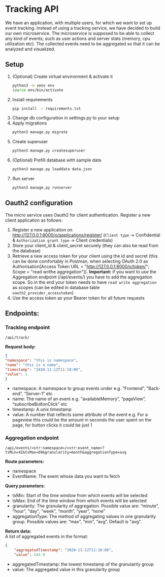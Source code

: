 # Tracking API
We have an application, with multiple users, for which we want to set up event tracking. Instead of using a tracking service, we have decided to build our own microservice. The microservice is supposed to be able to collect any kind of events; such as user actions and server stats (memory, cpu utilization etc). The collected events need to be aggregated so that it can be analyzed and visualized.

## Setup
1. (Optional) Create virtual environment & activate it
    ```bash 
    python3 -m venv env 
    source env/bin/activate
    ```
2. Install requirements
    ```bash 
    pip install -r requirements.txt 
    ```
3. Change db configuration in settings.py to your setup
4. Apply migrations
    ```bash 
    python3 manage.py migrate
    ```
5. Create superuser
    ```bash 
    python3 manage.py createsuperuser
    ```
6. (Optional) Prefill database with sample data
    ```bash 
    python3 manage.py loaddata data.json
    ```
7. Run server
    ```bash 
    python3 manage.py runserver
    ```

## Oauth2 configuration
The micro service uses Oauth2 for client authentication. Register a new client application as follows:

1. Register a new application on http://127.0.0.1:8000/o/applications/register/ (```Client type``` -> Confidential & ```Authorization grant type``` -> Client credentials)
2. Store your client_id & client_secret securely (they can also be read from the database)
3. Retrieve a new access token for your client using the id and secret (this can be done comfortably in Postman, when selecting OAuth 2.0 as Authorisation[Access Token URL = "http://127.0.0.1:8000/o/token/"; Scope = "read writhe aggregation"]). 
**Important:** if you want to use the Aggregation endpoint (/api/events/) you have to add the aggregation scope. So in the end your token needs to have ```read write aggregation``` as scopes (can be edited in database table ```oauth2_provider_accesstoken```)
4. Use the access token as your Bearer token for all future requests

## Endpoints:
### Tracking endpoint
```/api/track/```

**Request body:**
```json
{
"namespace": "this is namespace",
"name": "this is a name",
"timestamp": "2020-11-12T11:10:00",
"value": 1
} 
```
- namespace: A namespace to group events under e.g. “Frontend”, “Back- end”, “Server-1” etc
- name: The name of an event e.g. “availableMemory”, “pageView”, “subscribeButtonClick” etc
- timestamp: A unix timestamp
- value: A number that reflects some attribute of the event e.g. For a pageview this could be the amount in seconds the user spent on the page, for button clicks it could be just 1

### Aggregation endpoint
```/api/events/<str:namespace>/<str:event_name>?tsMin=42&tsMax=69&granularity=month&aggregationType=avg```

**Route parameters:**
- namespace
- EventName: The event whose data you want to fetch

**Query parameters:**
- tsMin: Start of the time window from which events will be selected
- tsMax: End of the time window from which events will be selected
- granularity: The granularity of aggregation. Possible value are: “minute”,
“hour”, "day", “week”, “month”, “year”, “none”
- aggregationType: The method of aggregating values in one granularity
group. Possible values are: “max”, “min”, “avg”. Default is "avg".

**Return data:** \
A list of aggregated events in the format:
```json
{
    "aggregatedTimestamp": "2020-11-12T11:10:00",
    "value": 142.0
```
- aggregatedTimestamp: the lowest timestamp of the granularity group
- value: The aggregated value in this granularity group
